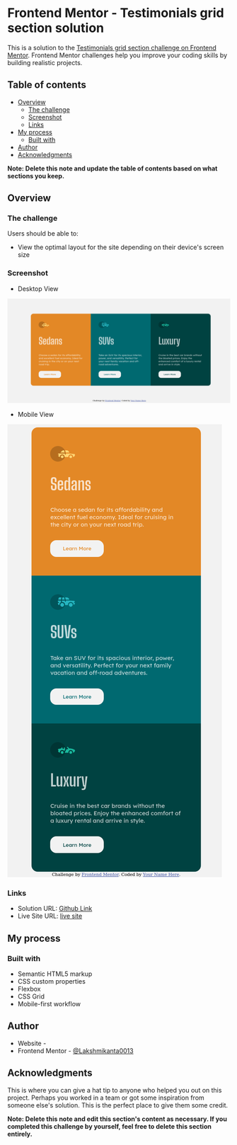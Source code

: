# Frontend Mentor - Testimonials grid section solution

This is a solution to the [Testimonials grid section challenge on Frontend Mentor](https://www.frontendmentor.io/challenges/testimonials-grid-section-Nnw6J7Un7). Frontend Mentor challenges help you improve your coding skills by building realistic projects. 

## Table of contents

- [Overview](#overview)
  - [The challenge](#the-challenge)
  - [Screenshot](#screenshot)
  - [Links](#links)
- [My process](#my-process)
  - [Built with](#built-with)
- [Author](#author)
- [Acknowledgments](#acknowledgments)

**Note: Delete this note and update the table of contents based on what sections you keep.**

## Overview

### The challenge

Users should be able to:

- View the optimal layout for the site depending on their device's screen size

### Screenshot

- Desktop View

![Desktop View](./screenshot/desktop-view.png)

- Mobile View

![Mobile View](./screenshot/mobile-view.png)

### Links

- Solution URL: [Github Link](https://github.com/Lakshmikanta0013/lakshmikanta0013.github.io/tree/main/projects/3-column-preview-card-component-main)
- Live Site URL: [live site](https://lakshmikanta0013.github.io/projects/3-column-preview-card-component-main/)

## My process

### Built with

- Semantic HTML5 markup
- CSS custom properties
- Flexbox
- CSS Grid
- Mobile-first workflow


## Author

- Website - [](#)
- Frontend Mentor - [@Lakshmikanta0013](https://www.frontendmentor.io/profile/Lakshmikanta0013)


## Acknowledgments

This is where you can give a hat tip to anyone who helped you out on this project. Perhaps you worked in a team or got some inspiration from someone else's solution. This is the perfect place to give them some credit.

**Note: Delete this note and edit this section's content as necessary. If you completed this challenge by yourself, feel free to delete this section entirely.**
